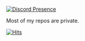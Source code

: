 [![Discord Presence](https://lanyard-profile-readme.vercel.app/api/229160979823460353?theme=dark&animated=true)](https://discord.com/users/229160979823460353)

Most of my repos are private.

[![Hits](https://hits.seeyoufarm.com/api/count/incr/badge.svg?url=https%3A%2F%2Fgithub.com%2Fibadus&count_bg=%23A985FF&title_bg=%233F4453&icon=github.svg&icon_color=%23FFFFFF&title=Visits&edge_flat=false)](https://hits.seeyoufarm.com)
